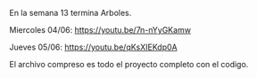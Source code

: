 En la semana 13 termina Arboles. 


Miercoles 04/06: https://youtu.be/7n-nYyGKamw

Jueves 05/06: https://youtu.be/qKsXIEKdp0A

El archivo compreso es todo el proyecto completo con el codigo.




